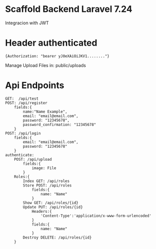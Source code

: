 # Scaffold Backend Laravel 7.24
Integracion with JWT
# Header authenticated
    {Authorization: "bearer yJ0eXAiOiJKV1........"}
Manage Upload Files in: public/uploads
# Api Endpoints
    GET:  /api/test
    POST: /api/register
        fields:{
            name:"Name Example",
            email: "email@email.com",
            password: "12345678",
            password_confirmation: "12345678"
        }
    POST: /api/login
        fields:{
            email: "email@email.com",
            password: "12345678"
        }
    authenticate:
        POST: /api/upload
            fields:{
                image: File
            }
        Roles:{
            Index GET: /api/roles
            Store POST: /api/roles
                fields:{
                    name: "Name"
                }
            Show GET: /api/roles/{id}
            Update PUT: /api/roles/{id}
                Headers:{
                    'Content-Type':'application/x-www-form-urlencoded'
                }
                fields:{
                    name: "Name"
                }
            Destroy DELETE: /api/roles/{id}
        }